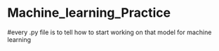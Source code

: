 # Machine_learning_Practice
#every .py file is to tell how to start working on that model for machine learning
